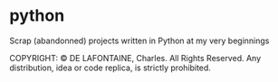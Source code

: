 # python

Scrap (abandonned) projects written in Python at my very beginnings

COPYRIGHT: © DE LAFONTAINE, Charles. All Rights Reserved. Any distribution, idea or code replica, is strictly prohibited.